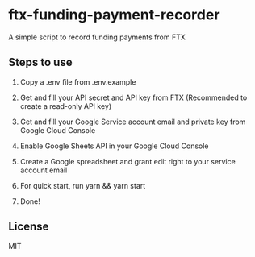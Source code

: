 # ftx-funding-payment-recorder

A simple script to record funding payments from FTX

## Steps to use

1. Copy a .env file from .env.example

2. Get and fill your API secret and API key from FTX (Recommended to create a read-only API key)

3. Get and fill your Google Service account email and private key from Google Cloud Console

4. Enable Google Sheets API in your Google Cloud Console

5. Create a Google spreadsheet and grant edit right to your service account email

6. For quick start, run yarn && yarn start

7. Done!

## License

MIT
